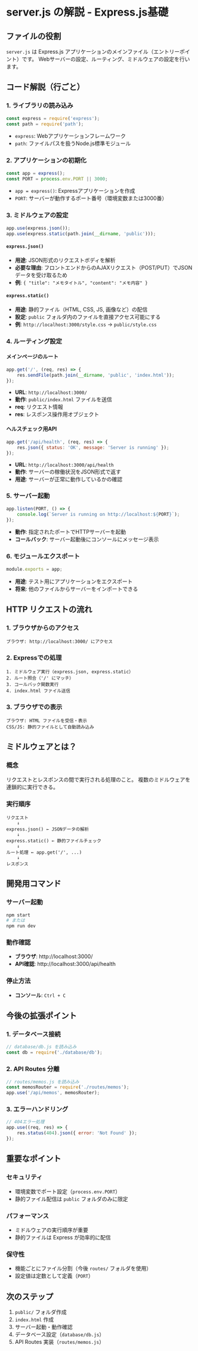 # server.js の解説 - Express.js基礎

## ファイルの役割
`server.js` は Express.js アプリケーションのメインファイル（エントリーポイント）です。
Webサーバーの設定、ルーティング、ミドルウェアの設定を行います。

## コード解説（行ごと）

### 1. ライブラリの読み込み
```javascript
const express = require('express');
const path = require('path');
```
- `express`: Webアプリケーションフレームワーク
- `path`: ファイルパスを扱うNode.js標準モジュール

### 2. アプリケーションの初期化
```javascript
const app = express();
const PORT = process.env.PORT || 3000;
```
- `app = express()`: Expressアプリケーションを作成
- `PORT`: サーバーが動作するポート番号（環境変数または3000番）

### 3. ミドルウェアの設定
```javascript
app.use(express.json());
app.use(express.static(path.join(__dirname, 'public')));
```

#### `express.json()`
- **用途**: JSON形式のリクエストボディを解析
- **必要な理由**: フロントエンドからのAJAXリクエスト（POST/PUT）でJSONデータを受け取るため
- **例**: `{ "title": "メモタイトル", "content": "メモ内容" }`

#### `express.static()`
- **用途**: 静的ファイル（HTML, CSS, JS, 画像など）の配信
- **設定**: `public` フォルダ内のファイルを直接アクセス可能にする
- **例**: `http://localhost:3000/style.css` → `public/style.css`

### 4. ルーティング設定

#### メインページのルート
```javascript
app.get('/', (req, res) => {
    res.sendFile(path.join(__dirname, 'public', 'index.html'));
});
```
- **URL**: `http://localhost:3000/`
- **動作**: `public/index.html` ファイルを送信
- **req**: リクエスト情報
- **res**: レスポンス操作用オブジェクト

#### ヘルスチェック用API
```javascript
app.get('/api/health', (req, res) => {
    res.json({ status: 'OK', message: 'Server is running' });
});
```
- **URL**: `http://localhost:3000/api/health`
- **動作**: サーバーの稼働状況をJSON形式で返す
- **用途**: サーバーが正常に動作しているかの確認

### 5. サーバー起動
```javascript
app.listen(PORT, () => {
    console.log(`Server is running on http://localhost:${PORT}`);
});
```
- **動作**: 指定されたポートでHTTPサーバーを起動
- **コールバック**: サーバー起動後にコンソールにメッセージ表示

### 6. モジュールエクスポート
```javascript
module.exports = app;
```
- **用途**: テスト用にアプリケーションをエクスポート
- **将来**: 他のファイルからサーバーをインポートできる

## HTTP リクエストの流れ

### 1. ブラウザからのアクセス
```
ブラウザ: http://localhost:3000/ にアクセス
```

### 2. Expressでの処理
```
1. ミドルウェア実行（express.json, express.static）
2. ルート照合（'/' にマッチ）
3. コールバック関数実行
4. index.html ファイル送信
```

### 3. ブラウザでの表示
```
ブラウザ: HTML ファイルを受信・表示
CSS/JS: 静的ファイルとして自動読み込み
```

## ミドルウェアとは？

### 概念
リクエストとレスポンスの間で実行される処理のこと。
複数のミドルウェアを連鎖的に実行できる。

### 実行順序
```
リクエスト
    ↓
express.json() ← JSONデータの解析
    ↓
express.static() ← 静的ファイルチェック
    ↓
ルート処理 ← app.get('/', ...)
    ↓
レスポンス
```

## 開発用コマンド

### サーバー起動
```bash
npm start
# または
npm run dev
```

### 動作確認
- **ブラウザ**: http://localhost:3000/
- **API確認**: http://localhost:3000/api/health

### 停止方法
- **コンソール**: `Ctrl + C`

## 今後の拡張ポイント

### 1. データベース接続
```javascript
// database/db.js を読み込み
const db = require('./database/db');
```

### 2. API Routes 分離
```javascript
// routes/memos.js を読み込み
const memosRouter = require('./routes/memos');
app.use('/api/memos', memosRouter);
```

### 3. エラーハンドリング
```javascript
// 404エラー処理
app.use((req, res) => {
    res.status(404).json({ error: 'Not Found' });
});
```

## 重要なポイント

### セキュリティ
- 環境変数でポート設定（`process.env.PORT`）
- 静的ファイル配信は `public` フォルダのみに限定

### パフォーマンス
- ミドルウェアの実行順序が重要
- 静的ファイルは Express が効率的に配信

### 保守性
- 機能ごとにファイル分割（今後 `routes/` フォルダを使用）
- 設定値は定数として定義（`PORT`）

## 次のステップ
1. `public/` フォルダ作成
2. `index.html` 作成
3. サーバー起動・動作確認
4. データベース設定（`database/db.js`）
5. API Routes 実装（`routes/memos.js`）